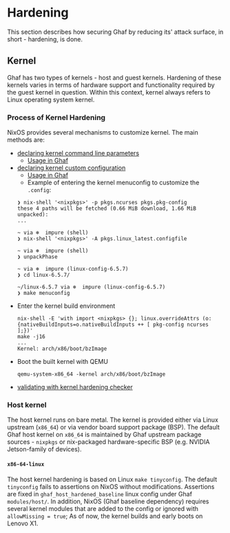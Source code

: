 <!--
    Copyright 2022-2023 TII (SSRC) and the Ghaf contributors
    SPDX-License-Identifier: CC-BY-SA-4.0
-->

# Hardening

This section describes how securing Ghaf by reducing its' attack surface, in short - hardening, is done.

## Kernel

Ghaf has two types of kernels - host and guest kernels. Hardening of these kernels varies in terms of hardware support and functionality required by the guest kernel in question. Within this context, kernel always refers to Linux operating system kernel.

### Process of Kernel Hardening

NixOS provides several mechanisms to customize kernel. The main methods are:

* [declaring kernel command line parameters](https://nixos.wiki/wiki/Linux_kernel#Custom_kernel_commandline)
  * [Usage in Ghaf](https://github.com/search?q=repo%3Atiiuae%2Fghaf%20kernelparams&type=code)
* [declaring kernel custom configuration](https://nixos.org/manual/nixos/stable/#sec-linux-config-customizing)
  * [Usage in Ghaf](https://github.com/tiiuae/ghaf/blob/main/modules/host/kernel.nix)
  * Example of entering the kernel menuconfig to customize the `.config`:
  ```
  ❯ nix-shell '<nixpkgs>' -p pkgs.ncurses pkgs.pkg-config
  these 4 paths will be fetched (0.66 MiB download, 1.66 MiB unpacked):
  ...

  ~ via ❄️  impure (shell)
  ❯ nix-shell '<nixpkgs>' -A pkgs.linux_latest.configfile

  ~ via ❄️  impure (shell)
  ❯ unpackPhase

  ~ via ❄️  impure (linux-config-6.5.7)
  ❯ cd linux-6.5.7/

  ~/linux-6.5.7 via ❄️  impure (linux-config-6.5.7)
  ❯ make menuconfig
* Enter the kernel build environment
  ```
  nix-shell -E 'with import <nixpkgs> {}; linux.overrideAttrs (o: {nativeBuildInputs=o.nativeBuildInputs ++ [ pkg-config ncurses ];})'
  make -j16
  ...
  Kernel: arch/x86/boot/bzImage
  ```
* Boot the built kernel with QEMU
  ```
  qemu-system-x86_64 -kernel arch/x86/boot/bzImage
  ```
* [validating with kernel hardening checker](https://github.com/a13xp0p0v/kernel-hardening-checker)

### Host kernel

The host kernel runs on bare metal. The kernel is provided either via Linux upstream (`x86_64`) or via vendor board support package (BSP). The default Ghaf host kernel on `x86_64` is maintained by Ghaf upstream package sources - `nixpkgs` or nix-packaged hardware-specific BSP (e.g. NVIDIA Jetson-family of devices).

#### `x86-64-linux`

The host kernel hardening is based on Linux `make tinyconfig`. The default `tinyconfig` fails to assertions on NixOS without
modifications. Assertions are fixed in `ghaf_host_hardened_baseline` linux config under Ghaf `modules/host/`.
In addition, NixOS (Ghaf baseline dependency) requires several kernel modules that are added to the config or ignored with `allowMissing = true`;
As of now, the kernel builds and early boots on Lenovo X1.
